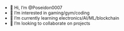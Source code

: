 - 👋 Hi, I’m @Poseidon0007
- 👀 I’m interested in gaming/gym/coding
- 🌱 I’m currently learning electronics/AI/ML/blockchain
- 💞️ I’m looking to collaborate on projects


<!---
Poseidon0007/Poseidon0007 is a ✨ special ✨ repository because its `README.md` (this file) appears on your GitHub profile.
You can click the Preview link to take a look at your changes.
--->
